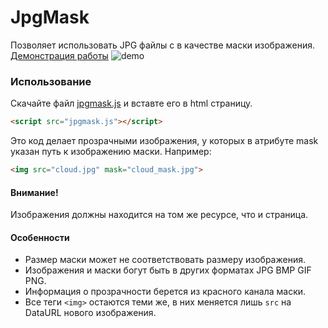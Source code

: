 JpgMask
=======
Позволяет использовать JPG файлы с в качестве маски изображения.
[Демонстрация работы](http://borodinart.ru/projects/JpgMask/demo/index.html)
![demo](https://raw.github.com/Borodin/JpgMask/master/demo/demo.png)


### Использование ###
Скачайте файл [jpgmask.js](https://raw.github.com/Borodin/JpgMask/master/lib/jpgmask.js) и вставте его в html страницу.

```html
<script src="jpgmask.js"></script>
```

Это код делает прозрачными изображения, у которых в атрибуте mask указан путь к изображению маски.
Например:

```html
<img src="cloud.jpg" mask="cloud_mask.jpg">
```

#### Внимание! ####
Изображения должны находится на том же ресурсе, что и страница.

#### Особенности ####
* Размер маски может не соответствовать размеру изображения.
* Изображения и маски богут быть в других форматах JPG BMP GIF PNG.
* Информация о прозрачности берется из красного канала маски.
* Все теги `<img>` остаются теми же, в них меняется лишь `src` на DataURL нового изображения.



